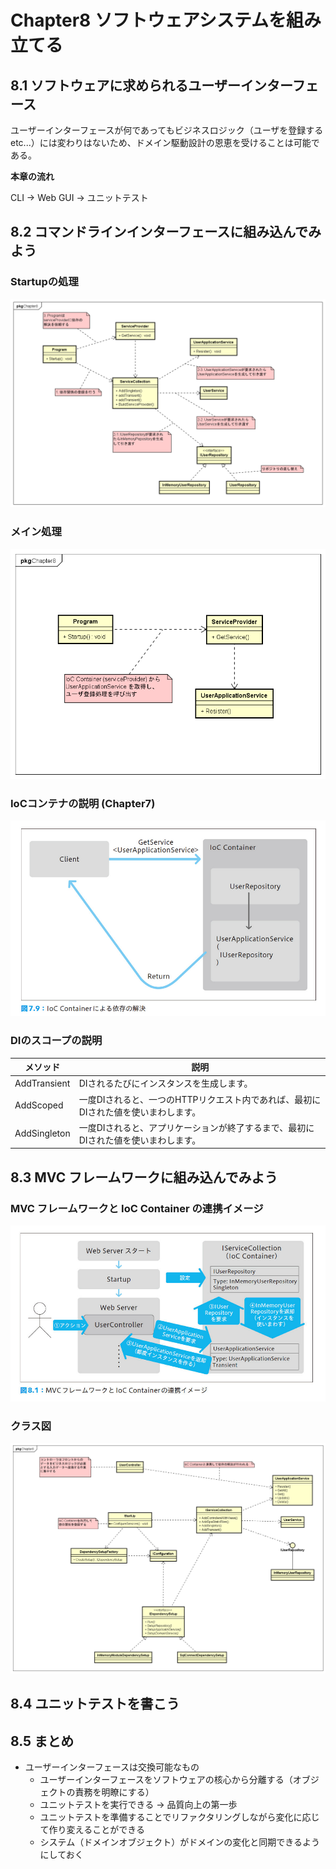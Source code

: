 # Chapter8 ソフトウェアシステムを組み立てる

## 8.1 ソフトウェアに求められるユーザーインターフェース

ユーザーインターフェースが何であってもビジネスロジック（ユーザを登録する etc...）には変わりはないため、ドメイン駆動設計の恩恵を受けることは可能である。

**本章の流れ**

CLI → Web GUI → ユニットテスト

## 8.2 コマンドラインインターフェースに組み込んでみよう

### Startupの処理

![Startupの処理](images/D_8_1.png)

### メイン処理

![メイン処理](images/D_8_2.png)

### IoCコンテナの説明 (Chapter7)
  
![IoCコンテナ](images/D_8_3.png)

### DIのスコープの説明

| メソッド     | 説明                                                                               |
| ------------ | ---------------------------------------------------------------------------------- |
| AddTransient | DIされるたびにインスタンスを生成します。                                           |
| AddScoped    | 一度DIされると、一つのHTTPリクエスト内であれば、最初にDIされた値を使いまわします。 |
| AddSingleton | 一度DIされると、アプリケーションが終了するまで、最初にDIされた値を使いまわします。 |

## 8.3 MVC フレームワークに組み込んでみよう

### MVC フレームワークと IoC Container の連携イメージ

![MVC フレームワークと IoC Container の連携イメージ](images/D_8_4.png)

### クラス図

![MVCモデル](images/D_8_5.png)

## 8.4 ユニットテストを書こう

## 8.5 まとめ

* ユーザーインターフェースは交換可能なもの
  * ユーザーインターフェースをソフトウェアの核心から分離する（オブジェクトの責務を明瞭にする）
  * ユニットテストを実行できる → 品質向上の第一歩
  * ユニットテストを準備することでリファクタリングしながら変化に応じて作り変えることができる
  * システム（ドメインオブジェクト）がドメインの変化と同期できるようにしておく
